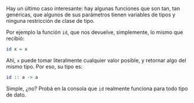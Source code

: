 Hay un último caso interesante: hay algunas funciones que son tan, tan genéricas, que algunos de sus parámetros tienen variables de tipos y ninguna restricción de clase de tipo. 

Por ejemplo la función `id`, que nos devuelve, simplemente, lo mismo que recibió: 

```haskell
id x = x
```

Ahí, `x` puede tomar literalmente cualquier valor posible, y retornar algo del mismo tipo. Por eso, su tipo es:

```haskell
id :: a -> a
```

Simple, ¿no? Probá en la consola que `id` realmente funciona para todo tipo de dato. 